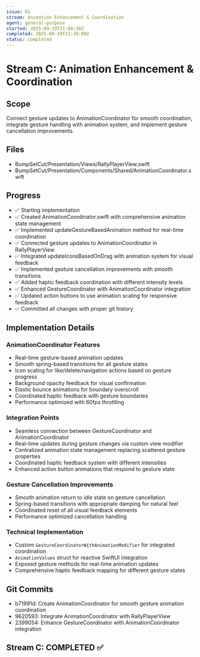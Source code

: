 ```yaml
---
issue: 61
stream: Animation Enhancement & Coordination
agent: general-purpose
started: 2025-09-19T21:04:30Z
completed: 2025-09-19T21:30:00Z
status: completed
---
```


# Stream C: Animation Enhancement & Coordination

## Scope
Connect gesture updates to AnimationCoordinator for smooth coordination, integrate gesture handling with animation system, and implement gesture cancellation improvements.

## Files
- BumpSetCut/Presentation/Views/RallyPlayerView.swift
- BumpSetCut/Presentation/Components/Shared/AnimationCoordinator.swift

## Progress
- ✅ Starting implementation
- ✅ Created AnimationCoordinator.swift with comprehensive animation state management
- ✅ Implemented updateGestureBasedAnimation method for real-time coordination
- ✅ Connected gesture updates to AnimationCoordinator in RallyPlayerView
- ✅ Integrated updateIconsBasedOnDrag with animation system for visual feedback
- ✅ Implemented gesture cancellation improvements with smooth transitions
- ✅ Added haptic feedback coordination with different intensity levels
- ✅ Enhanced GestureCoordinator with AnimationCoordinator integration
- ✅ Updated action buttons to use animation scaling for responsive feedback
- ✅ Committed all changes with proper git history

## Implementation Details

### AnimationCoordinator Features
- Real-time gesture-based animation updates
- Smooth spring-based transitions for all gesture states
- Icon scaling for like/delete/navigation actions based on gesture progress
- Background opacity feedback for visual confirmation
- Elastic bounce animations for boundary overscroll
- Coordinated haptic feedback with gesture boundaries
- Performance optimized with 60fps throttling

### Integration Points
- Seamless connection between GestureCoordinator and AnimationCoordinator
- Real-time updates during gesture changes via custom view modifier
- Centralized animation state management replacing scattered gesture properties
- Coordinated haptic feedback system with different intensities
- Enhanced action button animations that respond to gesture state

### Gesture Cancellation Improvements
- Smooth animation return to idle state on gesture cancellation
- Spring-based transitions with appropriate damping for natural feel
- Coordinated reset of all visual feedback elements
- Performance optimized cancellation handling

### Technical Implementation
- Custom `GestureCoordinatorWithAnimationModifier` for integrated coordination
- `AnimationValues` struct for reactive SwiftUI integration
- Exposed gesture methods for real-time animation updates
- Comprehensive haptic feedback mapping for different gesture states

## Git Commits
- b71991d: Create AnimationCoordinator for smooth gesture animation coordination
- 9620593: Integrate AnimationCoordinator with RallyPlayerView
- 2399054: Enhance GestureCoordinator with AnimationCoordinator integration

## Stream C: COMPLETED ✅